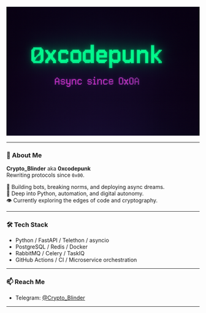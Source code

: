 <p align="center">
  <img src="https://raw.githubusercontent.com/0xcodepunk/0xcodepunk/main/back_ground.png" alt="0xcodepunk banner" />
</p>

---

### 🧠 About Me

**Crypto_Blinder** aka **0xcodepunk**  
Rewriting protocols since `0x00`.

🚀 Building bots, breaking norms, and deploying async dreams.  
🧬 Deep into Python, automation, and digital autonomy.  
👁 Currently exploring the edges of code and cryptography.

---

### 🛠 Tech Stack

- Python / FastAPI / Telethon / asyncio
- PostgreSQL / Redis / Docker
- RabbitMQ / Celery / TaskIQ
- GitHub Actions / CI / Microservice orchestration

---

### 📫 Reach Me

- Telegram: [@Crypto_Blinder](https://t.me/Crypto_Blinder)

---

